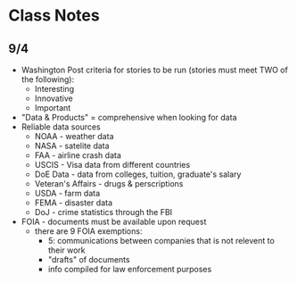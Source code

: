 # Class Notes

## 9/4

* Washington Post criteria for stories to be run (stories must meet TWO of the following):
  * Interesting
  * Innovative
  * Important
* "Data & Products" = comprehensive when looking for data
* Reliable data sources
  * NOAA - weather data
  * NASA - satelite data
  * FAA - airline crash data
  * USCIS - Visa data from different countries
  * DoE Data - data from colleges, tuition, graduate's salary
  * Veteran's Affairs - drugs & perscriptions
  * USDA - farm data
  * FEMA - disaster data
  * DoJ - crime statistics through the FBI
* FOIA - documents must be available upon request
  * there are 9 FOIA exemptions:
    * 5: communications between companies that is not relevent to their work
    * "drafts" of documents
    * info compiled for law enforcement purposes
